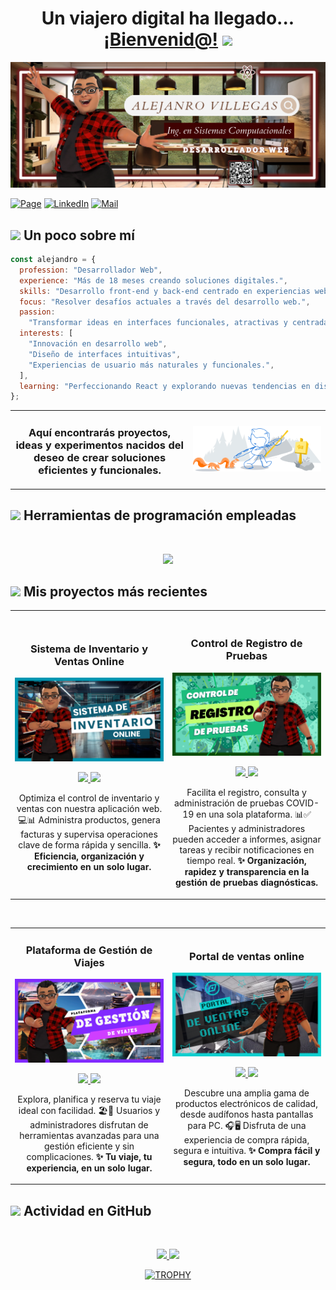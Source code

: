 <div align="center">
<h1 align="center">Un viajero digital ha llegado... <a href="https://www.alejandrovillegas.dev/">¡Bienvenid@!</a> <img src="https://media.giphy.com/media/hvRJCLFzcasrR4ia7z/giphy.gif" width="35"></h1>
</div>

<img src="./img/banner.png">

[![Page](https://img.shields.io/badge/Pagina_Oficial-%2317541F?style=for-the-badge&logo=anthropic&logoColor=%23ece9e9&logoSize=auto)](https://www.alejandrovillegas.dev/)
[![LinkedIn](https://img.shields.io/badge/LinkedIn-%230077B5?style=for-the-badge&logo=opsgenie&logoColor=%23ece9e9&logoSize=auto)](https://www.linkedin.com/in/alejandro-programmer/)
[![Mail](https://img.shields.io/badge/EMail-%23BA0C2F?style=for-the-badge&logo=maildotru&logoColor=%23ece9e9&logoSize=auto)](mailto:contacto@alejandrovillegas.dev)

## <img src="https://media0.giphy.com/media/v1.Y2lkPTc5MGI3NjExa2VwMm1xOWw1ZDB0OGk3dm1tMmxxcTZ3a2ZmcWNqbGljaWN0NXgzaSZlcD12MV9pbnRlcm5hbF9naWZfYnlfaWQmY3Q9cw/Ye7UYS5NTl6arPbDw7/giphy.gif" width ="25"><b> Un poco sobre mí</b>

```javascript
const alejandro = {
  profession: "Desarrollador Web",
  experience: "Más de 18 meses creando soluciones digitales.",
  skills: "Desarrollo front-end y back-end centrado en experiencias web.",
  focus: "Resolver desafíos actuales a través del desarrollo web.",
  passion:
    "Transformar ideas en interfaces funcionales, atractivas y centradas en el usuario.",
  interests: [
    "Innovación en desarrollo web",
    "Diseño de interfaces intuitivas",
    "Experiencias de usuario más naturales y funcionales.",
  ],
  learning: "Perfeccionando React y explorando nuevas tendencias en diseño.",
};
```

<table>
  <tr>
    <td>
      <h3 align="center">Aquí encontrarás proyectos, ideas y experimentos nacidos del deseo de crear soluciones eficientes y funcionales.</h3>
    </td>
    <td>
      <img width="100%" alt="Github" src="./img/description.svg" />
    </td>
  </tr>
</table>

## <img src="https://media2.giphy.com/media/QssGEmpkyEOhBCb7e1/giphy.gif?cid=ecf05e47a0n3gi1bfqntqmob8g9aid1oyj2wr3ds3mg700bl&rid=giphy.gif" width ="25"><b> Herramientas de programación empleadas</b>

<br>

<p align="center">
  <a href="https://skillicons.dev">
    <img src="https://skillicons.dev/icons?i=html,css,js,php,mysql,sqlite,react,vite,nodejs,npm,postman,bootstrap,sass,less,styledcomponents,jquery,redux,git,github,vscode,powershell,windows" />
  </a>
</p>

## <img src="https://media1.giphy.com/media/v1.Y2lkPTc5MGI3NjExc2V6dHMxbjlvbjE1MjNod2RoMXM0d3ZkZ203OGlhNzYwenFtcjd6MyZlcD12MV9pbnRlcm5hbF9naWZfYnlfaWQmY3Q9cw/xHwDPt2kFONpKI8Rfw/giphy.gif" width ="25"><b> Mis proyectos más recientes</b>

<table>
<tr>
<td width="50%">
<h3 align="center">Sistema de Inventario y Ventas Online</h3>
<div align="center">
<a href="https://github.com/AlejandroCisnerosVillegas/Sistema-de-Inventario-y-Ventas-Online" target="_blank"><img src="./img/intro-banner-01.png" width="400" alt="Sistema de Inventario y Ventas Online"></a>
<p>
<a href="https://github.com/AlejandroCisnerosVillegas/Sistema-de-Inventario-y-Ventas-Online" target="_blank">
<img src="https://img.shields.io/badge/C%C3%93DIGO-%23121011.svg?style=for-the-badge&logo=github&logoColor=white">
</a>
<a href="https://www.alejandrovillegas.dev/projects/project-09/index.php" target="_blank">
<img src="https://img.shields.io/badge/-Vista_Previa-blue?style=for-the-badge&color=0056b3">
</a>
</p>
</p>Optimiza el control de inventario y ventas con nuestra aplicación web. 💻📊 Administra productos, genera facturas y supervisa operaciones clave de forma rápida y sencilla. <strong>✨ Eficiencia, organización y crecimiento en un solo lugar.</strong></p>
</div>
                                                                                      
</td>

<td width="50%">
               <br>
<h3 align="center">Control de Registro de Pruebas</h3>
<div align="center">                                       
<a href="https://github.com/AlejandroCisnerosVillegas/Control-de-Registro-de-Pruebas" target="_blank"><img src="./img/intro-banner-02.png" width="400" alt="Control de Registro de Pruebas"></a>
<br>
<p>
<a href="https://github.com/AlejandroCisnerosVillegas/Control-de-Registro-de-Pruebas" target="_blank">
<img src="https://img.shields.io/badge/C%C3%93DIGO-%23121011.svg?style=for-the-badge&logo=github&logoColor=white">
</a>
<a href="https://www.alejandrovillegas.dev/projects/project-08/index.php" target="_blank">
<img src="https://img.shields.io/badge/-Vista_Previa-green?style=for-the-badge&color=3fFD7f">
</a>
</p>
<p>Facilita el registro, consulta y administración de pruebas COVID-19 en una sola plataforma. 📊✅ Pacientes y administradores pueden acceder a informes, asignar tareas y recibir notificaciones en tiempo real. <strong>✨ Organización, rapidez y transparencia en la gestión de pruebas diagnósticas.</strong></p>
</div>                                                             
</table>                                                                                 
</div>
<br>

<table>
<tr>
<td width="50%">
<h3 align="center">Plataforma de Gestión de Viajes</h3>
<div align="center">
<a href="https://github.com/AlejandroCisnerosVillegas/Plataforma-de-Gestion-de-Viajes" target="_blank"><img src="./img/intro-banner-03.png" width="400" alt="Plataforma de Gestión de Viajes"></a>
<p>
<a href="https://github.com/AlejandroCisnerosVillegas/Plataforma-de-Gestion-de-Viajes" target="_blank">
<img src="https://img.shields.io/badge/C%C3%93DIGO-%23121011.svg?style=for-the-badge&logo=github&logoColor=white">
</a>
<a href="https://www.alejandrovillegas.dev/projects/project-07/index.php" target="_blank">
<img src="https://img.shields.io/badge/-Vista_Previa-purple?style=for-the-badge&color=8A2BE2">
</a>
</p>
<p>Explora, planifica y reserva tu viaje ideal con facilidad. 🏖️📅 Usuarios y administradores disfrutan de herramientas avanzadas para una gestión eficiente y sin complicaciones. <strong>✨ Tu viaje, tu experiencia, en un solo lugar.</strong></p>
</div>
                                                                                      
</td>

<td width="50%">
<h3 align="center">Portal de ventas online</h3>
<div align="center">
<a href="https://github.com/AlejandroCisnerosVillegas/Portal-de-Ventas-Online" target="_blank"><img src="./img/intro-banner-04.png" width="400" alt="Portal de ventas online"></a>
<p>
<a href="https://github.com/AlejandroCisnerosVillegas/Portal-de-Ventas-Online" target="_blank">
<img src="https://img.shields.io/badge/C%C3%93DIGO-%23121011.svg?style=for-the-badge&logo=github&logoColor=white">
</a>
<a href="https://www.alejandrovillegas.dev/projects/project-04/index.php" target="_blank">
<img src="https://img.shields.io/badge/-Vista_Previa-blue?style=for-the-badge&color=00AEEF">
</a>
</p>
<p>Descubre una amplia gama de productos electrónicos de calidad, desde audífonos hasta pantallas para PC. 🎧🖥️ Disfruta de una experiencia de compra rápida, segura e intuitiva. <strong>✨ Compra fácil y segura, todo en un solo lugar.</strong></p>
</div>
                                                                                      
</td>  
</table>                                                                                 
</div>

## <img src="https://media.giphy.com/media/iY8CRBdQXODJSCERIr/giphy.gif" width="35"><b> Actividad en GitHub </b>

<br>

<p align="center">
  <a href="https://github.com/AlejandroCisnerosVillegas">
    <img height="180em" src="https://github-readme-stats-eight-theta.vercel.app/api?username=AlejandroCisnerosVillegas&show_icons=true&theme=dark&include_all_commits=true&count_private=true"/>
    <img height="180em" src="https://github-readme-stats-eight-theta.vercel.app/api/top-langs/?username=AlejandroCisnerosVillegas&layout=compact&langs_count=8&theme=dark"/>
  </a>
</p>

<p align="center">
<div align="center">
  <a href="https://github.com/ryo-ma/github-profile-trophy">
    <img src="https://github-profile-trophy.vercel.app/?username=AlejandroCisnerosVillegas&theme=onestar&row=1&column=7&margin-h=15&margin-w=5&no-bg=true" alt="TROPHY" />
  </a>
</div>
</p>
